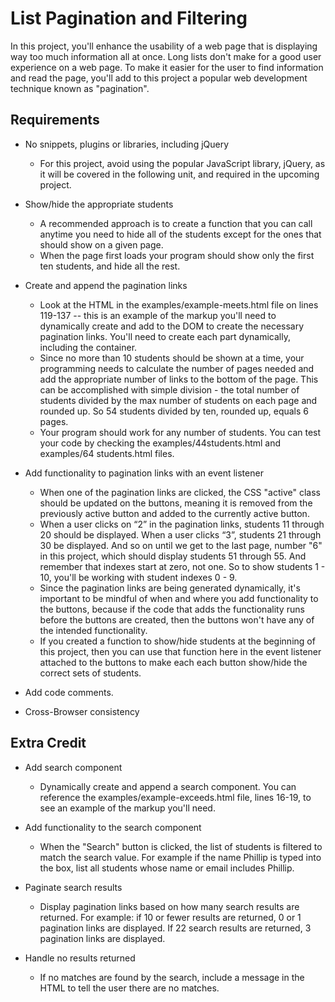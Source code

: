 # List Pagination and Filtering

In this project, you'll enhance the usability of a web page that is displaying way too much information all at once. Long lists don't make for a good user experience on a web page. To make it easier for the user to find information and read the page, you'll add to this project a popular web development technique known as "pagination".


## Requirements

* No snippets, plugins or libraries, including jQuery
  * For this project, avoid using the popular JavaScript library, jQuery, as it will be covered in the following unit, and required in the upcoming project.

* Show/hide the appropriate students
  * A recommended approach is to create a function that you can call anytime you need to hide all of the students except for the ones that should show on a given page.
  * When the page first loads your program should show only the first ten students, and hide all the rest.

* Create and append the pagination links
  * Look at the HTML in the examples/example-meets.html file on lines 119-137 -- this is an example of the markup you'll need to dynamically create and add to the DOM to create the necessary pagination links. You'll need to create each part dynamically, including the container.
  * Since no more than 10 students should be shown at a time, your programming needs to calculate the number of pages needed and add the appropriate number of links to the bottom of the page. This can be accomplished with simple division - the total number of students divided by the max number of students on each page and rounded up. So 54 students divided by ten, rounded up, equals 6 pages.
  * Your program should work for any number of students. You can test your code by checking the examples/44students.html and examples/64 students.html files.

* Add functionality to pagination links with an event listener
  * When one of the pagination links are clicked, the CSS "active" class should be updated on the buttons, meaning it is removed from the previously active button and added to the currently active button.
  * When a user clicks on “2” in the pagination links, students 11 through 20 should be displayed. When a user clicks “3”, students 21 through 30 be displayed. And so on until we get to the last page, number "6" in this project, which should display students 51 through 55. And remember that indexes start at zero, not one. So to show students 1 - 10, you'll be working with student indexes 0 - 9.
  * Since the pagination links are being generated dynamically, it's important to be mindful of when and where you add functionality to the buttons, because if the code that adds the functionality runs before the buttons are created, then the buttons won't have any of the intended functionality.
  * If you created a function to show/hide students at the beginning of this project, then you can use that function here in the event listener attached to the buttons to make each each button show/hide the correct sets of students.

* Add code comments.

* Cross-Browser consistency


## Extra Credit

* Add search component
  * Dynamically create and append a search component. You can reference the examples/example-exceeds.html file, lines 16-19, to see an example of the markup you'll need.

* Add functionality to the search component
  * When the "Search" button is clicked, the list of students is filtered to match the search value. For example if the name Phillip is typed into the box, list all students whose name or email includes Phillip.

* Paginate search results
  * Display pagination links based on how many search results are returned. For example: if 10 or fewer results are returned, 0 or 1 pagination links are displayed. If 22 search results are returned, 3 pagination links are displayed.

* Handle no results returned
  * If no matches are found by the search, include a message in the HTML to tell the user there are no matches.
